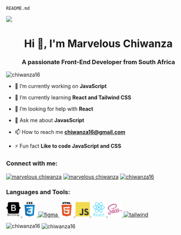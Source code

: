  `README.md` 

<img src="https://miro.medium.com/v2/resize:fit:1000/1*MGJ4SU-OpBkfPDWksxG0jQ.jpeg"/>
<h1 align="center">Hi 👋, I'm Marvelous Chiwanza</h1>
<h3 align="center">A passionate Front-End Developer from South Africa</h3>

<p align="left"> <img src="https://komarev.com/ghpvc/?username=chiwanza16&label=Profile%20views&color=0e75b6&style=flat" alt="chiwanza16" /> </p>

- 🔭 I’m currently working on **JavaScript**

- 🌱 I’m currently learning **React and Tailwind CSS**

- 🤝 I’m looking for help with **React**

- 💬 Ask me about **JavasScript**

- 📫 How to reach me **chiwanza16@gmail.com**

- ⚡ Fun fact **Like to code JavaScript and CSS**

<h3 align="left">Connect with me:</h3>
<p align="left">
<a href="https://linkedin.com/in/marvelous chiwanza" target="blank"><img align="center" src="https://raw.githubusercontent.com/rahuldkjain/github-profile-readme-generator/master/src/images/icons/Social/linked-in-alt.svg" alt="marvelous chiwanza" height="30" width="40" /></a>
<a href="https://fb.com/marvelous chiwanza" target="blank"><img align="center" src="https://raw.githubusercontent.com/rahuldkjain/github-profile-readme-generator/master/src/images/icons/Social/facebook.svg" alt="marvelous chiwanza" height="30" width="40" /></a>
<a href="https://instagram.com/chiwanza16" target="blank"><img align="center" src="https://raw.githubusercontent.com/rahuldkjain/github-profile-readme-generator/master/src/images/icons/Social/instagram.svg" alt="chiwanza16" height="30" width="40" /></a>
</p>

<h3 align="left">Languages and Tools:</h3>
<p align="left"> <a href="https://getbootstrap.com" target="_blank" rel="noreferrer"> <img src="https://raw.githubusercontent.com/devicons/devicon/master/icons/bootstrap/bootstrap-plain-wordmark.svg" alt="bootstrap" width="40" height="40"/> </a> <a href="https://www.w3schools.com/css/" target="_blank" rel="noreferrer"> <img src="https://raw.githubusercontent.com/devicons/devicon/master/icons/css3/css3-original-wordmark.svg" alt="css3" width="40" height="40"/> </a> <a href="https://www.figma.com/" target="_blank" rel="noreferrer"> <img src="https://www.vectorlogo.zone/logos/figma/figma-icon.svg" alt="figma" width="40" height="40"/> </a> <a href="https://www.w3.org/html/" target="_blank" rel="noreferrer"> <img src="https://raw.githubusercontent.com/devicons/devicon/master/icons/html5/html5-original-wordmark.svg" alt="html5" width="40" height="40"/> </a> <a href="https://developer.mozilla.org/en-US/docs/Web/JavaScript" target="_blank" rel="noreferrer"> <img src="https://raw.githubusercontent.com/devicons/devicon/master/icons/javascript/javascript-original.svg" alt="javascript" width="40" height="40"/> </a> <a href="https://reactjs.org/" target="_blank" rel="noreferrer"> <img src="https://raw.githubusercontent.com/devicons/devicon/master/icons/react/react-original-wordmark.svg" alt="react" width="40" height="40"/> </a> <a href="https://sass-lang.com" target="_blank" rel="noreferrer"> <img src="https://raw.githubusercontent.com/devicons/devicon/master/icons/sass/sass-original.svg" alt="sass" width="40" height="40"/> </a> <a href="https://tailwindcss.com/" target="_blank" rel="noreferrer"> <img src="https://www.vectorlogo.zone/logos/tailwindcss/tailwindcss-icon.svg" alt="tailwind" width="40" height="40"/> </a> </p>

<p><img align="left" src="https://github-readme-stats.vercel.app/api/top-langs?username=chiwanza16&show_icons=true&locale=en&layout=compact" alt="chiwanza16" /></p>

<p>&nbsp;<img align="center" src="https://github-readme-stats.vercel.app/api?username=chiwanza16&show_icons=true&locale=en" alt="chiwanza16" /></p>


